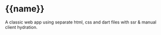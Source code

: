 # {{name}}

A classic web app using separate html, css and dart files with ssr & manual client hydration.